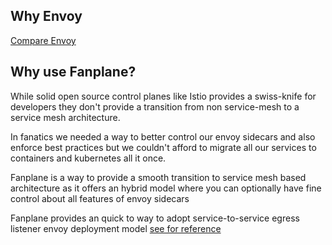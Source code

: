 ## Why Envoy

[Compare Envoy](https://www.envoyproxy.io/docs/envoy/latest/intro/comparison)

## Why use Fanplane?

While solid open source control planes like Istio provides a swiss-knife for developers they don't provide
a transition from non service-mesh to a service mesh architecture.

In fanatics we needed a way to better control our envoy sidecars and also
enforce best practices but we couldn't afford to migrate all our services to containers and kubernetes all it once.

Fanplane is a way to provide a smooth transition to service mesh based architecture as it offers an hybrid model where
you can optionally have fine control about all features of envoy sidecars

Fanplane provides an quick to way to adopt service-to-service egress listener envoy deployment model
[see for reference](https://www.envoyproxy.io/docs/envoy/latest/intro/deployment_types/service_to_service#service-to-service-egress-listener)